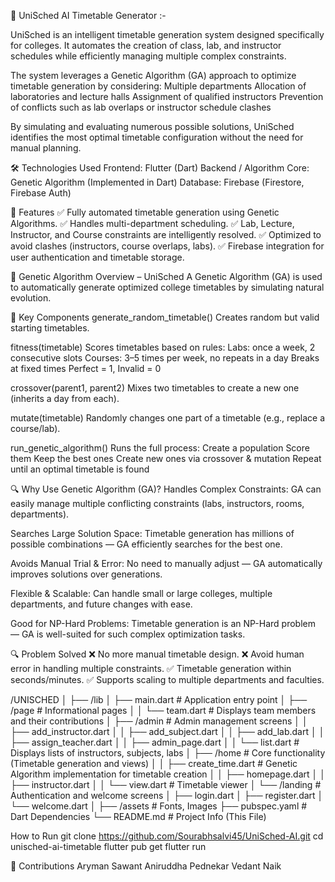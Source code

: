 📅 UniSched AI Timetable Generator :- 

UniSched is an intelligent timetable generation system designed specifically for colleges. It automates the creation of class, lab, and instructor schedules while efficiently managing multiple complex constraints.

The system leverages a Genetic Algorithm (GA) approach to optimize timetable generation by considering:
Multiple departments
Allocation of laboratories and lecture halls
Assignment of qualified instructors
Prevention of conflicts such as lab overlaps or instructor schedule clashes

By simulating and evaluating numerous possible solutions, UniSched identifies the most optimal timetable configuration without the need for manual planning.


🛠️ Technologies Used
Frontend: Flutter (Dart)
Backend / Algorithm Core: Genetic Algorithm (Implemented in Dart)
Database: Firebase (Firestore, Firebase Auth)

🎯 Features
✅ Fully automated timetable generation using Genetic Algorithms.
✅ Handles multi-department scheduling.
✅ Lab, Lecture, Instructor, and Course constraints are intelligently resolved.
✅ Optimized to avoid clashes (instructors, course overlaps, labs).
✅ Firebase integration for user authentication and timetable storage.

🧬 Genetic Algorithm Overview – UniSched
A Genetic Algorithm (GA) is used to automatically generate optimized college timetables by simulating natural evolution.

🔧 Key Components
generate_random_timetable()
Creates random but valid starting timetables.

fitness(timetable)
Scores timetables based on rules:
Labs: once a week, 2 consecutive slots
Courses: 3–5 times per week, no repeats in a day
Breaks at fixed times
Perfect = 1, Invalid = 0

crossover(parent1, parent2)
Mixes two timetables to create a new one (inherits a day from each).

mutate(timetable)
Randomly changes one part of a timetable (e.g., replace a course/lab).

run_genetic_algorithm()
Runs the full process:
Create a population
Score them
Keep the best ones
Create new ones via crossover & mutation
Repeat until an optimal timetable is found

🔍 Why Use Genetic Algorithm (GA)?
Handles Complex Constraints:
GA can easily manage multiple conflicting constraints (labs, instructors, rooms, departments).

Searches Large Solution Space:
Timetable generation has millions of possible combinations — GA efficiently searches for the best one.

Avoids Manual Trial & Error:
No need to manually adjust — GA automatically improves solutions over generations.

Flexible & Scalable:
Can handle small or large colleges, multiple departments, and future changes with ease.

Good for NP-Hard Problems:
Timetable generation is an NP-Hard problem — GA is well-suited for such complex optimization tasks.

🔍 Problem Solved
❌ No more manual timetable design.
❌ Avoid human error in handling multiple constraints.
✅ Timetable generation within seconds/minutes.
✅ Supports scaling to multiple departments and faculties.

/UNISCHED
│
├── /lib
│   ├── main.dart                # Application entry point
│   ├── /page                     # Informational pages
│   │     └── team.dart           # Displays team members and their contributions
│   ├── /admin                    # Admin management screens
│   │     ├── add_instructor.dart
│   │     ├── add_subject.dart
│   │     ├── add_lab.dart
│   │     ├── assign_teacher.dart
│   │     ├── admin_page.dart
│   │     └── list.dart           # Displays lists of instructors, subjects, labs
│   ├── /home                     # Core functionality (Timetable generation and views)
│   │     ├── create_time.dart    # Genetic Algorithm implementation for timetable creation
│   │     ├── homepage.dart
│   │     ├── instructor.dart
│   │     └── view.dart           # Timetable viewer
│   └── /landing                  # Authentication and welcome screens
│         ├── login.dart
│         ├── register.dart
│         └── welcome.dart
│
├── /assets                # Fonts, Images
├── pubspec.yaml           # Dart Dependencies
└── README.md              # Project Info (This File)


How to Run
git clone https://github.com/Sourabhsalvi45/UniSched-AI.git
cd unisched-ai-timetable
flutter pub get
flutter run

🤝 Contributions
Aryman Sawant
Aniruddha Pednekar
Vedant Naik






